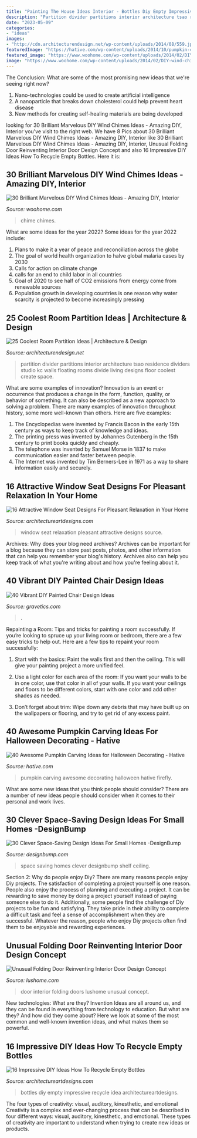 ```yaml
---
title: "Painting The House Ideas Interior - Bottles Diy Empty Impressive Recycle Idea Architectureartdesigns"
description: "Partition divider partitions interior architecture tsao residence dividers studio kc walls floating rooms divide living designs floor coolest create space"
date: "2023-05-09"
categories:
- "ideas"
images:
- "http://cdn.architecturendesign.net/wp-content/uploads/2014/08/559.jpg"
featuredImage: "https://hative.com/wp-content/uploads/2014/10/pumpkin-carving-ideas/33-firefly-pumpkin.jpg"
featured_image: "https://www.woohome.com/wp-content/uploads/2014/02/DIY-wind-chime-27-2.jpg"
image: "https://www.woohome.com/wp-content/uploads/2014/02/DIY-wind-chime-27-2.jpg"
---
```



The Conclusion: What are some of the most promising new ideas that we're seeing right now?
1. Nano-technologies could be used to create artificial intelligence
2. A nanoparticle that breaks down cholesterol could help prevent heart disease
3. New methods for creating self-healing materials are being developed

	

		
looking for 30 Brilliant Marvelous DIY Wind Chimes Ideas - Amazing DIY, Interior you've visit to the right web. We have 8 Pics about 30 Brilliant Marvelous DIY Wind Chimes Ideas - Amazing DIY, Interior like 30 Brilliant Marvelous DIY Wind Chimes Ideas - Amazing DIY, Interior, Unusual Folding Door Reinventing Interior Door Design Concept and also 16 Impressive DIY Ideas How To Recycle Empty Bottles. Here it is:
		
    
## 30 Brilliant Marvelous DIY Wind Chimes Ideas - Amazing DIY, Interior

<img loading=lazy src="https://www.woohome.com/wp-content/uploads/2014/02/DIY-wind-chime-27-2.jpg" onerror="this.onerror=null;this.src='https://tse4.mm.bing.net/th?id=OIP.ZP8bwKiCsTKZB--pbLPMDwHaLj&amp;pid=15.1';" alt="30 Brilliant Marvelous DIY Wind Chimes Ideas - Amazing DIY, Interior">

_Source: woohome.com_

>chime chimes. 

	

What are some ideas for the year 2022?
Some ideas for the year 2022 include:
1. Plans to make it a year of peace and reconciliation across the globe 
2. The goal of world health organization to halve global malaria cases by 2030 
3. Calls for action on climate change 
4. calls for an end to child labor in all countries 
5. Goal of 2020 to see half of CO2 emissions from energy come from renewable sources 
6. Population growth in developing countries is one reason why water scarcity is projected to become increasingly pressing 

    
## 25 Coolest Room Partition Ideas | Architecture &amp; Design

<img loading=lazy src="http://cdn.architecturendesign.net/wp-content/uploads/2014/08/559.jpg" onerror="this.onerror=null;this.src='https://tse2.mm.bing.net/th?id=OIP.ezvH4qoRj1glBCBnrbwgYgHaLH&amp;pid=15.1';" alt="25 Coolest Room Partition Ideas | Architecture &amp; Design">

_Source: architecturendesign.net_

>partition divider partitions interior architecture tsao residence dividers studio kc walls floating rooms divide living designs floor coolest create space. 

	

What are some examples of innovation?
Innovation is an event or occurrence that produces a change in the form, function, quality, or behavior of something. It can also be described as a new approach to solving a problem. There are many examples of innovation throughout history, some more well-known than others. Here are five examples:
1. The Encyclopedias were invented by Francis Bacon in the early 15th century as ways to keep track of knowledge and ideas.
2. The printing press was invented by Johannes Gutenberg in the 15th century to print books quickly and cheaply.
3. The telephone was invented by Samuel Morse in 1837 to make communication easier and faster between people. 
4. The Internet was invented by Tim Berners-Lee in 1971 as a way to share information easily and securely. 

    
## 16 Attractive Window Seat Designs For Pleasant Relaxation In Your Home

<img loading=lazy src="https://www.architectureartdesigns.com/wp-content/uploads/2015/01/652-630x419.jpg" onerror="this.onerror=null;this.src='https://tse2.mm.bing.net/th?id=OIP.GrA1RYWEhQc_BN2UJjLhXAHaE7&amp;pid=15.1';" alt="16 Attractive Window Seat Designs For Pleasant Relaxation in Your Home">

_Source: architectureartdesigns.com_

>window seat relaxation pleasant attractive designs source. 

	

Archives: Why does your blog need archives?
Archives can be important for a blog because they can store past posts, photos, and other information that can help you remember your blog's history. Archives also can help you keep track of what you're writing about and how you're feeling about it.

    
## 40 Vibrant DIY Painted Chair Design Ideas

<img loading=lazy src="https://www.gravetics.com/wp-content/uploads/2017/08/Gilded-gold-painted-navy-blue-chair..jpg" onerror="this.onerror=null;this.src='https://tse4.mm.bing.net/th?id=OIP.U59lZe48XLfWxBvdVAA3rgHaJ3&amp;pid=15.1';" alt="40 Vibrant DIY Painted Chair Design Ideas">

_Source: gravetics.com_

>. 

	

Repainting a Room: Tips and tricks for painting a room successfully.
If you’re looking to spruce up your living room or bedroom, there are a few easy tricks to help out. Here are a few tips to repaint your room successfully:
1) Start with the basics: Paint the walls first and then the ceiling. This will give your painting project a more unified feel.

2) Use a light color for each area of the room: If you want your walls to be in one color, use that color in all of your walls. If you want your ceilings and floors to be different colors, start with one color and add other shades as needed.

3) Don’t forget about trim: Wipe down any debris that may have built up on the wallpapers or flooring, and try to get rid of any excess paint.

    
## 40 Awesome Pumpkin Carving Ideas For Halloween Decorating - Hative

<img loading=lazy src="https://hative.com/wp-content/uploads/2014/10/pumpkin-carving-ideas/33-firefly-pumpkin.jpg" onerror="this.onerror=null;this.src='https://tse2.mm.bing.net/th?id=OIP.TeEQqtFQmiT6lDD_3noG_gHaLI&amp;pid=15.1';" alt="40 Awesome Pumpkin Carving Ideas for Halloween Decorating - Hative">

_Source: hative.com_

>pumpkin carving awesome decorating halloween hative firefly. 

	

What are some new ideas that you think people should consider?
There are a number of new ideas people should consider when it comes to their personal and work lives.

    
## 30 Clever Space-Saving Design Ideas For Small Homes -DesignBump

<img loading=lazy src="https://cdn.designbump.com/wp-content/uploads/2014/09/space-saving-design-ideas-012.jpg" onerror="this.onerror=null;this.src='https://tse1.mm.bing.net/th?id=OIP.HWXpwpngd1phFnr-50t0_AHaJ4&amp;pid=15.1';" alt="30 Clever Space-Saving Design Ideas For Small Homes -DesignBump">

_Source: designbump.com_

>space saving homes clever designbump shelf ceiling. 

	

Section 2: Why do people enjoy Diy?
There are many reasons people enjoy Diy projects. The satisfaction of completing a project yourself is one reason. People also enjoy the process of planning and executing a project. It can be rewarding to save money by doing a project yourself instead of paying someone else to do it. Additionally, some people find the challenge of Diy projects to be fun and satisfying. They take pride in their ability to complete a difficult task and feel a sense of accomplishment when they are successful. Whatever the reason, people who enjoy Diy projects often find them to be enjoyable and rewarding experiences.

    
## Unusual Folding Door Reinventing Interior Door Design Concept

<img loading=lazy src="https://www.lushome.com/wp-content/uploads/2012/09/interior-doors-matharoo-curtain-door-2.jpg" onerror="this.onerror=null;this.src='https://tse2.mm.bing.net/th?id=OIP.cZo8rV9rhDOx2X87DvpdhgAAAA&amp;pid=15.1';" alt="Unusual Folding Door Reinventing Interior Door Design Concept">

_Source: lushome.com_

>door interior folding doors lushome unusual concept. 

	

New technologies: What are they?
Invention Ideas are all around us, and they can be found in everything from technology to education. But what are they? And how did they come about? Here we look at some of the most common and well-known invention ideas, and what makes them so powerful.

    
## 16 Impressive DIY Ideas How To Recycle Empty Bottles

<img loading=lazy src="https://www.architectureartdesigns.com/wp-content/uploads/2013/03/decoration-bottles-diy-ArchitectureArtDesigns-7.jpg" onerror="this.onerror=null;this.src='https://tse3.mm.bing.net/th?id=OIP.jMRhcDaSHdLdfuWguAqdRgHaJ6&amp;pid=15.1';" alt="16 Impressive DIY Ideas How To Recycle Empty Bottles">

_Source: architectureartdesigns.com_

>bottles diy empty impressive recycle idea architectureartdesigns. 

	

The four types of creativity: visual, auditory, kinesthetic, and emotional
Creativity is a complex and ever-changing process that can be described in four different ways: visual, auditory, kinesthetic, and emotional. These types of creativity are important to understand when trying to create new ideas or products.


